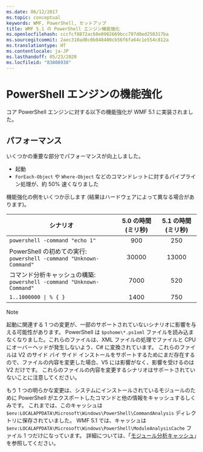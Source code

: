 ```yaml
---
ms.date: 06/12/2017
ms.topic: conceptual
keywords: WMF, PowerShell, セットアップ
title: WMF 5.1 の PowerShell エンジン機能強化
ms.openlocfilehash: cccfcf8872ac60e0902669bcc797d0ed250317ba
ms.sourcegitcommit: 2aec310ad0c0b048400cb56f6fa64c1e554c812a
ms.translationtype: HT
ms.contentlocale: ja-JP
ms.lasthandoff: 05/23/2020
ms.locfileid: "83808938"
---
```

# <a name="powershell-engine-improvements"></a>PowerShell エンジンの機能強化

コア PowerShell エンジンに対する以下の機能強化が WMF 5.1 に実装されました。

## <a name="performance"></a>パフォーマンス

いくつかの重要な部分でパフォーマンスが向上しました。

- 起動
- `ForEach-Object` や `Where-Object` などのコマンドレットに対するパイプライン処理が、約 50% 速くなりました

機能強化の例をいくつか示します (結果はハードウェアによって異なる場合があります)。

| シナリオ | 5.0 の時間 (ミリ秒) | 5.1 の時間 (ミリ秒) |
| -------- | :---------------: | :---------------: |
| `powershell -command "echo 1"` | 900 | 250 |
| PowerShell の初めての実行: `powershell -command "Unknown-Command"` | 30000 | 13000 |
| コマンド分析キャッシュの構築: `powershell -command "Unknown-Command"` | 7000 | 520 |
| <code>1..1000000 &#124; % { }</code> | 1400 | 750 |

> [!NOTE]
> 起動に関連する 1 つの変更が、一部のサポートされていないシナリオに影響を与える可能性があります。 PowerShell は `$pshome\*.ps1xml` ファイルを読み込まなくなりました。これらのファイルは、XML ファイルの処理でファイルと CPU にオーバーヘッドが発生しないよう、C# に変換されています。 これらのファイルは V2 のサイド バイ サイド インストールをサポートするためにまだ存在するので、ファイルの内容を変更した場合、V5 には影響がなく、影響を受けるのは V2 だけです。 これらのファイルの内容を変更するシナリオはサポートされていないことに注意してください。

もう 1 つの明らかな変更は、システムにインストールされているモジュールのために PowerShell がエクスポートしたコマンドと他の情報をキャッシュするしくみです。 これまでは、このキャッシュは `$env:LOCALAPPDATA\Microsoft\Windows\PowerShell\CommandAnalysis` ディレクトリに保存されていました。 WMF 5.1 では、キャッシュは `$env:LOCALAPPDATA\Microsoft\Windows\PowerShell\ModuleAnalysisCache` ファイル 1 つだけになっています。 詳細については、「[モジュール分析キャッシュ](release-notes.md#module-analysis-cache)」を参照してください。
